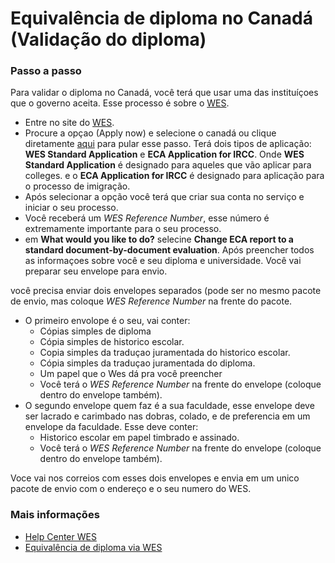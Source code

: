 # Equivalência de diploma no Canadá (Validação do diploma)

### Passo a passo
Para validar o diploma no Canadá, você terá que usar uma das instituíçoes que o governo aceita.
Esse processo é sobre o [WES](https://www.wes.org/ca/).

- Entre no site do [WES](https://www.wes.org/ca/).
- Procure a opçao (Apply now) e selecione o canadá ou clique diretamente [aqui](https://applications.wes.org/createaccount/home/select-eval-type) para pular esse passo.
Terá dois tipos de aplicação:  **WES Standard Application** e **ECA Application for IRCC**. Onde **WES Standard Application** é designado para aqueles que vão aplicar para colleges. e o **ECA Application for IRCC** é designado para aplicação para o processo de imigração.
- Após selecionar a opção você terá que criar sua conta no serviço e iniciar o seu processo.
- Você receberá um *WES Reference Number*, esse número é extremamente importante para o seu processo.
- em **What would you like to do?** selecine **Change ECA report to a standard document-by-document evaluation**.
Após preencher todos as informaçoes sobre você e seu diploma e universidade. 
Você vai preparar seu envelope para envio.  

você precisa enviar dois envelopes separados (pode ser no mesmo pacote de envio, mas coloque *WES Reference Number* na frente do pacote.
* O primeiro envolope é o seu, vai conter: 
  * Cópias simples de diploma 
  * Cópia simples de historico escolar.
  * Copia simples da traduçao juramentada do historico escolar.
  * Cópia simples da traduçao juramentada do diploma. 
  * Um papel que o Wes dá pra você preencher 
  * Você terá o *WES Reference Number* na frente do envelope (coloque dentro do envelope também).
* O segundo envelope quem faz é a sua faculdade, esse envelope deve ser lacrado e carimbado nas dobras, colado, e de preferencia em um envelope da faculdade. Esse deve conter:
  * Historico escolar em papel timbrado e assinado. 
  * Você terá o *WES Reference Number* na frente do envelope (coloque dentro do envelope também).


Voce vai nos correios com esses dois envelopes e envia em um unico pacote de envio com o endereço e o seu numero do WES.

### Mais informações
* [Help Center WES](https://www.wes.org/help#/path/Applying-to-WES/)
* [Equivalência de diploma via WES](https://vainevar.wordpress.com/2017/04/27/equivalencia-de-diploma-via-wes/)

